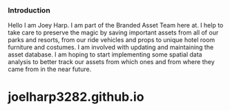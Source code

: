 
### Introduction
Hello I am Joey Harp. I am part of the Branded Asset Team here at. I help to take care to preserve the magic by saving important assets from all of our parks and resorts, from our ride vehicles and props to unique hotel room furniture and costumes. I am involved with updating and maintaining the asset database. I am hoping to start implementing some spatial data analysis to better track our assets from which ones and from where they came from in the near future.






# joelharp3282.github.io
